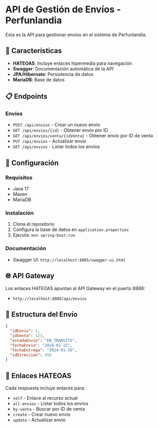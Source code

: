 # API de Gestión de Envíos - Perfunlandia

Esta es la API para gestionar envíos en el sistema de Perfunlandia.

## 🚀 Características

- **HATEOAS**: Incluye enlaces hipermedia para navegación
- **Swagger**: Documentación automática de la API
- **JPA/Hibernate**: Persistencia de datos
- **MariaDB**: Base de datos

## 📋 Endpoints

### Envíos
- `POST /api/envios` - Crear un nuevo envío
- `GET /api/envios/{id}` - Obtener envío por ID
- `GET /api/envios/venta/{idVenta}` - Obtener envío por ID de venta
- `PUT /api/envios` - Actualizar envío
- `GET /api/envios` - Listar todos los envíos

## 🔧 Configuración

### Requisitos
- Java 17
- Maven
- MariaDB

### Instalación
1. Clona el repositorio
2. Configura la base de datos en `application.properties`
3. Ejecuta: `mvn spring-boot:run`

### Documentación
- Swagger UI: `http://localhost:8085/swagger-ui.html`

## 🌐 API Gateway

Los enlaces HATEOAS apuntan al API Gateway en el puerto 8888:
- `http://localhost:8888/api/envios`

## 📝 Estructura del Envío

```json
{
  "idEnvio": 1,
  "idVenta": 123,
  "estadoEnvio": "EN_TRANSITO",
  "fechaEnvio": "2024-01-15",
  "fechaEntrega": "2024-01-20",
  "idDireccion": 456
}
```

## 🔗 Enlaces HATEOAS

Cada respuesta incluye enlaces para:
- `self` - Enlace al recurso actual
- `all-envios` - Listar todos los envíos
- `by-venta` - Buscar por ID de venta
- `create` - Crear nuevo envío
- `update` - Actualizar envío
